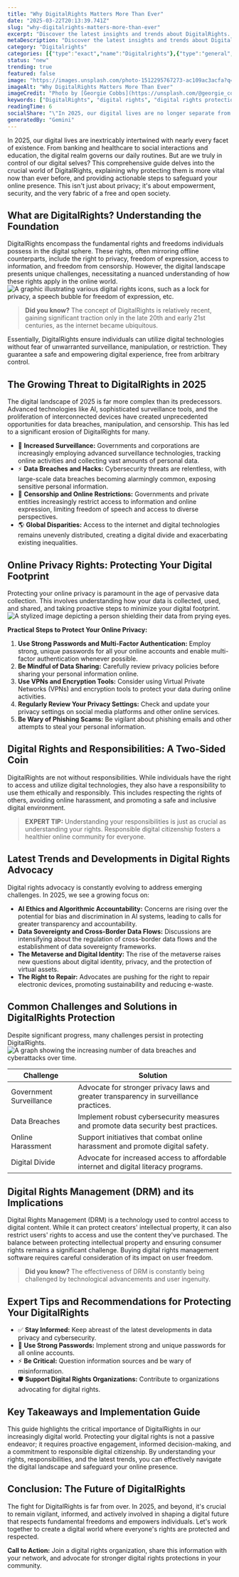```yaml
---
title: "Why DigitalRights Matters More Than Ever"
date: "2025-03-22T20:13:39.741Z"
slug: "why-digitalrights-matters-more-than-ever"
excerpt: "Discover the latest insights and trends about DigitalRights. This comprehensive guide covers everything you need to know about DigitalRights in 2025."
metaDescription: "Discover the latest insights and trends about DigitalRights. This comprehensive guide covers everything you need to know about DigitalRights in 2025."
category: "Digitalrights"
categories: [{"type":"exact","name":"Digitalrights"},{"type":"general","name":"Law"},{"type":"medium","name":"Cybersecurity"},{"type":"specific","name":"Data Privacy"},{"type":"niche","name":"Facial Recognition"}]
status: "new"
trending: true
featured: false
image: "https://images.unsplash.com/photo-1512295767273-ac109ac3acfa?q=85&w=1200&fit=max&fm=webp&auto=compress"
imageAlt: "Why DigitalRights Matters More Than Ever"
imageCredit: "Photo by [Georgie Cobbs](https://unsplash.com/@georgie_cobbs) on Unsplash"
keywords: ["DigitalRights", "digital rights", "digital rights protection", "online privacy rights", "protect digital privacy", "digital rights advocacy", "buy digital rights management software", "digital rights management drm", "what are digital rights", "digital rights and responsibilities"]
readingTime: 6
socialShare: "\"In 2025, our digital lives are no longer separate from our real lives; protecting our DigitalRights isn't just about privacy—it's about safeguarding our very freedoms.\""
generatedBy: "Gemini"
---
```




In 2025, our digital lives are inextricably intertwined with nearly every facet of existence. From banking and healthcare to social interactions and education, the digital realm governs our daily routines.  But are we truly in control of our digital selves?  This comprehensive guide delves into the crucial world of DigitalRights, explaining why protecting them is more vital now than ever before, and providing actionable steps to safeguard your online presence.  This isn't just about privacy; it's about empowerment, security, and the very fabric of a free and open society.

## What are DigitalRights?  Understanding the Foundation

DigitalRights encompass the fundamental rights and freedoms individuals possess in the digital sphere.  These rights, often mirroring offline counterparts, include the right to privacy, freedom of expression, access to information, and freedom from censorship.  However, the digital landscape presents unique challenges, necessitating a nuanced understanding of how these rights apply in the online world.  ![A graphic illustrating various digital rights icons, such as a lock for privacy, a speech bubble for freedom of expression, etc.](https://images.unsplash.com/photo-1451187580459-43490279c0fa?q=85&w=1200&fit=max&fm=webp&auto=compress)

> **Did you know?** The concept of DigitalRights is relatively recent, gaining significant traction only in the late 20th and early 21st centuries, as the internet became ubiquitous.

Essentially, DigitalRights ensure individuals can utilize digital technologies without fear of unwarranted surveillance, manipulation, or restriction. They guarantee a safe and empowering digital experience, free from arbitrary control.

## The Growing Threat to DigitalRights in 2025

The digital landscape of 2025 is far more complex than its predecessors.  Advanced technologies like AI, sophisticated surveillance tools, and the proliferation of interconnected devices have created unprecedented opportunities for data breaches, manipulation, and censorship.  This has led to a significant erosion of DigitalRights for many.

* 🔑 **Increased Surveillance:** Governments and corporations are increasingly employing advanced surveillance technologies, tracking online activities and collecting vast amounts of personal data.
* ⚡ **Data Breaches and Hacks:**  Cybersecurity threats are relentless, with large-scale data breaches becoming alarmingly common, exposing sensitive personal information.
* 🚫 **Censorship and Online Restrictions:**  Governments and private entities increasingly restrict access to information and online expression, limiting freedom of speech and access to diverse perspectives.
* 🌎 **Global Disparities:** Access to the internet and digital technologies remains unevenly distributed, creating a digital divide and exacerbating existing inequalities.

## Online Privacy Rights: Protecting Your Digital Footprint

Protecting your online privacy is paramount in the age of pervasive data collection.  This involves understanding how your data is collected, used, and shared, and taking proactive steps to minimize your digital footprint.  ![A stylized image depicting a person shielding their data from prying eyes.](https://images.unsplash.com/photo-1484417894907-623942c8ee29?q=85&w=1200&fit=max&fm=webp&auto=compress)

**Practical Steps to Protect Your Online Privacy:**

1. **Use Strong Passwords and Multi-Factor Authentication:**  Employ strong, unique passwords for all your online accounts and enable multi-factor authentication whenever possible.
2. **Be Mindful of Data Sharing:**  Carefully review privacy policies before sharing your personal information online.
3. **Use VPNs and Encryption Tools:**  Consider using Virtual Private Networks (VPNs) and encryption tools to protect your data during online activities.
4. **Regularly Review Your Privacy Settings:**  Check and update your privacy settings on social media platforms and other online services.
5. **Be Wary of Phishing Scams:**  Be vigilant about phishing emails and other attempts to steal your personal information.

## Digital Rights and Responsibilities: A Two-Sided Coin

DigitalRights are not without responsibilities.  While individuals have the right to access and utilize digital technologies, they also have a responsibility to use them ethically and responsibly.  This includes respecting the rights of others, avoiding online harassment, and promoting a safe and inclusive digital environment.

> **EXPERT TIP:**  Understanding your responsibilities is just as crucial as understanding your rights. Responsible digital citizenship fosters a healthier online community for everyone.

## Latest Trends and Developments in Digital Rights Advocacy

Digital rights advocacy is constantly evolving to address emerging challenges.  In 2025, we see a growing focus on:

* **AI Ethics and Algorithmic Accountability:**  Concerns are rising over the potential for bias and discrimination in AI systems, leading to calls for greater transparency and accountability.
* **Data Sovereignty and Cross-Border Data Flows:**  Discussions are intensifying about the regulation of cross-border data flows and the establishment of data sovereignty frameworks.
* **The Metaverse and Digital Identity:**  The rise of the metaverse raises new questions about digital identity, privacy, and the protection of virtual assets.
* **The Right to Repair:**  Advocates are pushing for the right to repair electronic devices, promoting sustainability and reducing e-waste.

## Common Challenges and Solutions in DigitalRights Protection

Despite significant progress, many challenges persist in protecting DigitalRights. ![A graph showing the increasing number of data breaches and cyberattacks over time.](https://images.unsplash.com/photo-1517976487492-5750f3195933?q=85&w=1200&fit=max&fm=webp&auto=compress)

| Challenge                     | Solution                                                                        |
|------------------------------|--------------------------------------------------------------------------------|
| Government Surveillance       | Advocate for stronger privacy laws and greater transparency in surveillance practices. |
| Data Breaches                 | Implement robust cybersecurity measures and promote data security best practices.     |
| Online Harassment             | Support initiatives that combat online harassment and promote digital safety.       |
| Digital Divide                | Advocate for increased access to affordable internet and digital literacy programs. |

##  Digital Rights Management (DRM) and its Implications

Digital Rights Management (DRM) is a technology used to control access to digital content. While it can protect creators' intellectual property, it can also restrict users' rights to access and use the content they've purchased.  The balance between protecting intellectual property and ensuring consumer rights remains a significant challenge.  Buying digital rights management software requires careful consideration of its impact on user freedom.

> **Did you know?**  The effectiveness of DRM is constantly being challenged by technological advancements and user ingenuity.

## Expert Tips and Recommendations for Protecting Your DigitalRights

* ✅ **Stay Informed:** Keep abreast of the latest developments in data privacy and cybersecurity.
* 🔑 **Use Strong Passwords:** Implement strong and unique passwords for all online accounts.
* ⚡ **Be Critical:**  Question information sources and be wary of misinformation.
* 🛡️ **Support Digital Rights Organizations:**  Contribute to organizations advocating for digital rights.



## Key Takeaways and Implementation Guide

This guide highlights the critical importance of DigitalRights in our increasingly digital world.  Protecting your digital rights is not a passive endeavor; it requires proactive engagement, informed decision-making, and a commitment to responsible digital citizenship.  By understanding your rights, responsibilities, and the latest trends, you can effectively navigate the digital landscape and safeguard your online presence.

## Conclusion:  The Future of DigitalRights

The fight for DigitalRights is far from over.  In 2025, and beyond, it's crucial to remain vigilant, informed, and actively involved in shaping a digital future that respects fundamental freedoms and empowers individuals.  Let's work together to create a digital world where everyone's rights are protected and respected.

**Call to Action:**  Join a digital rights organization, share this information with your network, and advocate for stronger digital rights protections in your community.

